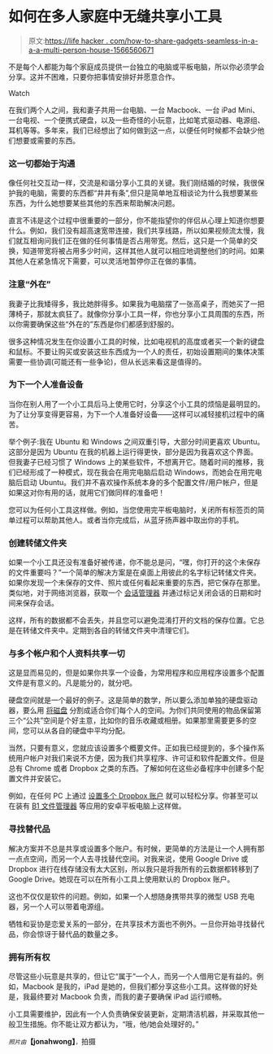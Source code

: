# 如何在多人家庭中无缝共享小工具

> 原文:[https://life hacker . com/how-to-share-gadgets-seamless-in-a-a-a-multi-person-house-1566560671](https://lifehacker.com/how-to-share-gadgets-seamlessly-in-a-multi-person-house-1566560671)

不是每个人都能为每个家庭成员提供一台独立的电脑或平板电脑，所以你必须学会分享。这并不困难，只要你把事情安排好并愿意合作。

Watch

在我们两个人之间，我和妻子共用一台电脑、一台 Macbook、一台 iPad Mini、一台电视、一个便携式硬盘，以及一些奇怪的小玩意，比如笔式驱动器、电源组、耳机等等。多年来，我们已经想出了如何做到这一点，以便任何时候都不会缺少他们想要或需要的东西。

### 这一切都始于沟通

像任何社交互动一样，交流是和谐分享小工具的关键。我们刚结婚的时候，我很保护我的电脑，需要的东西都“井井有条”,但只是简单地互相谈论为什么我想要某些东西，为什么她想要某些其他的东西来帮助解决问题。

直言不讳是这个过程中很重要的一部分，你不能指望你的伴侣从心理上知道你想要什么。例如，我们没有超高速宽带连接，我们共享线路，所以如果视频流太慢，我们就互相询问我们正在做的任何事情是否占用带宽。然后，这只是一个简单的交换，知道带宽将被占用多少时间，这样其他人就可以相应地调整他们的时间。如果其他人在紧急情况下需要，可以灵活地暂停你正在做的事情。

### 注意“外在”

我妻子比我矮得多，我比她胖得多。如果我为电脑摆了一张高桌子，而她买了一把薄椅子，那就太疯狂了。就像你分享小工具一样，你也分享小工具周围的东西，所以你需要确保这些“外在的”东西是你们都感到舒服的。

很多这种情况发生在你设置小工具的时候，比如电视机的高度或者买一个新的键盘和鼠标。不要让购买或安装这些东西成为一个人的责任，初始设置期间的集体决策需要一些协调(可能还有一些争论)，但从长远来看这是值得的。

### 为下一个人准备设备

当你在别人用了一个小工具后马上使用它时，分享这个小工具的烦恼是最明显的。为了让分享变得更容易，为下一个人准备好设备——这样可以减轻接机过程中的痛苦。

举个例子:我在 Ubuntu 和 Windows 之间双重引导，大部分时间更喜欢 Ubuntu。这部分是因为 Ubuntu 在我的机器上运行得更快，部分是因为我喜欢这个界面。但我妻子已经习惯了 Windows 上的某些软件，不想离开它。随着时间的推移，我们已经形成了一种模式，现在我会在用完电脑后启动 Windows，而她会在用完电脑后启动 Ubuntu。我们并不喜欢操作系统本身的多个配置文件/用户帐户，但是如果这对你有用的话，就用它们做同样的准备吧！

您可以为任何小工具这样做。例如，当您使用完平板电脑时，关闭所有标签页的简单过程可以帮助其他人。或者当你完成后，从蓝牙扬声器中取出你的手机。

### 创建转储文件夹

如果一个小工具还没有准备好被传递，你不能总是问，“嘿，你打开的这个未保存的文件重要吗？”一个简单的解决方案是在桌面上用彼此的名字标记转储文件夹。如果你发现一个未保存的文件、照片或任何看起来重要的东西，把它保存在那里。类似地，对于网络浏览器，获取一个 [会话管理器](https://chrome.google.com/webstore/detail/session-manager/bbcnbpafconjjigibnhbfmmgdbbkcjfi) 并通过标记关闭会话的日期和时间来保存会话。

这样，所有的数据都不会丢失，并且您可以避免混淆打开的文档的保存位置。它总是在转储文件夹中。定期到各自的转储文件夹中清理它们。

### 与多个帐户和个人资料共享一切

这是显而易见的，但是如果你共享一个设备，为常用程序和应用程序设置多个配置文件是有意义的。凡是能分的，就分吧。

硬盘空间就是一个最好的例子。这是简单的数学，所以要么添加单独的硬盘驱动器，要么用 [将磁盘](http://lifehacker.com/partition-wizard-manages-and-fixes-your-hard-drive-for-5510455) 分割成适合你们每个人的空间。为你们共同使用的物品保留第三个“公共”空间是个好主意，比如你的音乐收藏或相册。如果那里需要更多的空间，您可以从各自的硬盘中平均分配。

当然，只要有意义，您就应该设置多个概要文件。正如我已经提到的，多个操作系统用户帐户对我们来说不方便，因为我们共享程序、许可证和软件配置文件。但是总有 Chrome 或者 Dropbox 之类的东西。了解如何在这些必备程序中创建多个配置文件并安装它。

例如，在任何 PC 上通过 [设置多个 Dropbox 账户](http://lifehacker.com/how-to-use-multiple-dropbox-accounts-on-one-computer-5971204) 就可以轻松分享。你甚至可以在装有 [B1 文件管理器](http://lifehacker.com/b1-file-manager-accesses-multiple-dropbox-accounts-on-a-1564782508) 等应用的安卓平板电脑上这样做。

### 寻找替代品

解决方案并不总是共享或设置多个账户。有时候，更简单的方法是让一个人拥有那一点点空间，而另一个人去寻找替代空间。对我来说，使用 Google Drive 或 Dropbox 进行在线存储没有太大区别，所以我只是将我所有的云数据都转移到了 Google Drive。她现在可以在所有小工具上使用默认的 Dropbox 账户。

这也不仅仅是软件的问题。例如，如果一个人想随身携带共享的微型 USB 充电器，另一个人可以带着电源组。

牺牲和妥协是恋爱关系的一部分，在共享技术方面也不例外。一旦你开始寻找替代品，你会惊讶于替代品的数量之多。

### 拥有所有权

尽管这些小玩意是共享的，但让它“属于”一个人，而另一个人借用它是有益的。例如，Macbook 是我的，iPad 是她的，但我们都分享这些小工具。这样做的好处是，我最终要对 Macbook 负责，而我的妻子要确保 iPad 运行顺畅。

小工具需要维护，因此有一个人负责确保安装更新，定期清洁机器，并采取其他一般卫生措施。你不能让双方都认为，“哦，他/她会处理好的。”

*<small>照片由</small>***【jonahwong】**<small>，</small>拍摄